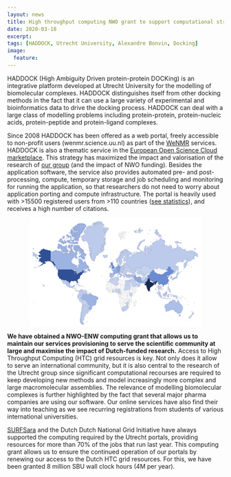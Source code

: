 ```yaml
---
layout: news
title: High throughput computing NWO grant to support computational structural biology through the Utrecht WeNMR services
date: 2020-03-18
excerpt:
tags: [HADDOCK, Utrecht University, Alexandre Bonvin, Docking]
image:
  feature:
---
```


HADDOCK (High Ambiguity Driven protein-protein DOCKing) is an integrative platform developed at Utrecht University for the modelling of biomolecular complexes. HADDOCK distinguishes itself from other docking methods in the fact that it can use a large variety of experimental and bioinformatics data to drive the docking process. HADDOCK can deal with a large class of modelling problems including protein-protein, protein-nucleic acids, protein-peptide and protein-ligand complexes. 

Since 2008 HADDOCK has been offered as a web portal, freely accessible to non-profit users (wenmr.science.uu.nl) as part of the [WeNMR](http://www.wenmr.eu) services. HADDOCK is also a thematic service in the [European Open Science Cloud marketplace](https://marketplace.eosc-portal.eu). This strategy has maximized the impact and valorisation of the research of [our group](http://www.bonvinlab.org) (and the impact of NWO funding). Besides the application software, the service also provides automated pre- and post-processing, compute, temporary storage and job scheduling and monitoring for running the application, so that researchers do not need to worry about application porting and compute infrastructure. The portal is heavily used with >15500 registered users from >110 countries ([see statistics](https://wenmr.science.uu.nl/user_map)), and receives a high number of citations. 

<center>
<figure>
        <img align="center" width="400" src="/images/posts/2020-03-WeNMR-map.png">
</figure>
</center>

__We have obtained a NWO-ENW computing grant that allows us to maintain our services provisioning to serve the scientific community at large and maximise the impact of Dutch-funded research.__ Access to High Throughput Computing (HTC) grid resources is key. Not only does it allow to serve an international community, but it is also central to the research of the Utrecht group since significant computational recourses are required to keep developing new methods and model increasingly more complex and large macromolecular assemblies. The relevance of modelling biomolecular complexes is further highlighted by the fact that several major pharma companies are using our software. Our online services have also find their way into teaching as we see recurring registrations from students of various international universities.

[SURFSara](https://www.surf.nl/en/expertises/compute-services) and the Dutch Dutch National Grid Initiative have always supported the computing required by the Utrecht portals, providing resources for more than 70% of the jobs that run last year. This computing grant allows us to ensure the continued operation of our portals by renewing our access to the Dutch HTC grid resources. For this, we have been granted 8 million SBU wall clock hours (4M per year).


